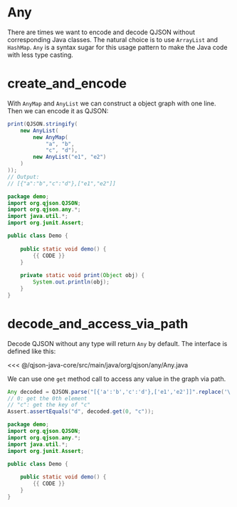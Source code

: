 # Any

There are times we want to encode and decode QJSON without corresponding Java classes.
The natural choice is to use `ArrayList` and `HashMap`.
`Any` is a syntax sugar for this usage pattern to make the Java code with less type casting.

# create_and_encode

With `AnyMap` and `AnyList` we can construct a object graph with one line.
Then we can encode it as QJSON:

```java
print(QJSON.stringify(
    new AnyList(
        new AnyMap(
            "a", "b", 
            "c", "d"),
        new AnyList("e1", "e2")
    )
));
// Output:
// [{"a":"b","c":"d"},["e1","e2"]]
```

<hide>

```java
package demo;
import org.qjson.QJSON;
import org.qjson.any.*;
import java.util.*;
import org.junit.Assert;

public class Demo {
    
    public static void demo() {
        {{ CODE }}
    }
    
    private static void print(Object obj) {
        System.out.println(obj);
    }
}
```

</hide>

# decode_and_access_via_path

Decode QJSON without any type will return `Any` by default. The interface is defined like this:

<<< @/qjson-java-core/src/main/java/org/qjson/any/Any.java

We can use one `get` method call to access any value in the graph via path.

```java
Any decoded = QJSON.parse("[{'a':'b','c':'d'},['e1','e2']]".replace('\'', '"'));
// 0: get the 0th element
// "c": get the key of "c"
Assert.assertEquals("d", decoded.get(0, "c"));
```

<hide>

```java
package demo;
import org.qjson.QJSON;
import org.qjson.any.*;
import java.util.*;
import org.junit.Assert;

public class Demo {
    
    public static void demo() {
        {{ CODE }}
    }
}
```

</hide>

